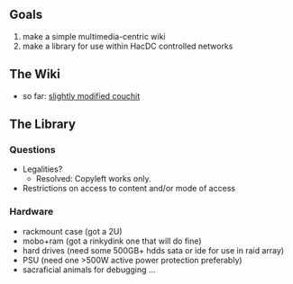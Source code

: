 ## Goals

1.  make a simple multimedia-centric wiki
2.  make a library for use within HacDC controlled networks

## The Wiki

-   so far: [slightly modified
    couchit](https://github.com/haxwithaxe/couchit)

## The Library

### Questions

-   Legalities?
    -   Resolved: Copyleft works only.
-   Restrictions on access to content and/or mode of access

### Hardware

-   rackmount case (got a 2U)
-   mobo+ram (got a rinkydink one that will do fine)
-   hard drives (need some 500GB+ hdds sata or ide for use in raid
    array)
-   PSU (need one \>500W active power protection preferably)
-   sacraficial animals for debugging ...
